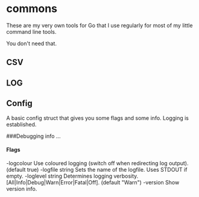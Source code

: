 # commons

These are my very own tools for Go that I use regularly for most of my little command line tools.

You don't need that.



## CSV


## LOG


## Config
A basic config struct that gives you some flags and some info. Logging is established.

###Debugging info
...

#### Flags
  -logcolour
    	Use coloured logging (switch off when redirecting log output). (default true)
  -logfile string
    	Sets the name of the logfile. Uses STDOUT if empty.
  -loglevel string
    	Determines logging verbosity. [All|Info|Debug|Warn|Error|Fatal|Off]. (default "Warn")
  -version
    	Show version info.
